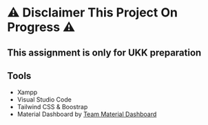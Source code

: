 # ⚠️ Disclaimer This Project On Progress ⚠️
## This assignment is only for UKK preparation

## Tools
- Xampp
- Visual Studio Code
- Tailwind CSS & Boostrap
- Material Dashboard by [Team Material Dashboard](https://www.creative-tim.com/product/material-dashboard)
